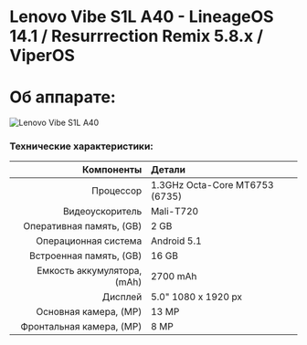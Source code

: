 # Lenovo Vibe S1L A40 - LineageOS 14.1 / Resurrrection Remix 5.8.x / ViperOS

# Об аппарате:
![Lenovo Vibe S1L A40](http://s.4pda.to/LKALr2y4sLmuOoe6CNNaGGnvsJTHhgbHH6OTUVMps2DYSNsYR5.jpg "Lenovo Vibe S1L A40")

### Технические характеристики:

Компоненты | Детали
-------:|:-------------------------
Процессор     | 1.3GHz Octa-Core MT6753 (6735)
Видеоускоритель     | Mali-T720
Оперативная память, (GB) | 2 GB 
Операционная система | Android 5.1
Встроенная память, (GB) | 16 GB
Емкость аккумулятора, (mAh) | 2700 mAh
Дисплей | 5.0" 1080 x 1920 px
Основная камера, (MP) | 13 МР
Фронтальная камера, (MP) | 8 МР
